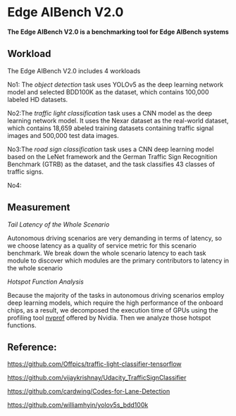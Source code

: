 # Edge AIBench V2.0
**The Edge AIBench V2.0 is a benchmarking tool for Edge AIBench systems**

## Workload

The Edge AIBench V2.0 includes 4 workloads

No1: The *object detection* task uses YOLOv5 as the deep learning network model and selected BDD100K as the
dataset, which contains 100,000 labeled HD datasets.

No2:The *traffic light classification* task uses a CNN model as the deep learning network model. It uses the Nexar dataset as the real-world dataset, which contains 18,659 abeled training datasets containing traffic signal images and 500,000 test data images.

No3:The *road sign classification* task uses a CNN deep learning model based on the LeNet framework and the German Traffic Sign Recognition Benchmark (GTRB) as the dataset, and the task classifies 43 classes of traffic signs.

No4:

## Measurement

*Tail Latency of the Whole Scenario*

Autonomous driving scenarios are very demanding in terms of latency, so we choose latency as a quality of service metric for this scenario benchmark. We break down the whole scenario latency to each task module to discover which modules are the primary contributors to latency in the whole scenario


*Hotspot Function Analysis*

Because the majority of the tasks in autonomous driving scenarios employ deep learning models, which require the high performance of the onboard chips, as a result, we decomposed the execution time of GPUs using the profiling tool [nvprof]( https://docs.nvidia.com/cuda/profiler-usersguid) offered by Nvidia. Then we analyze those hotspot functions.

## Reference:

https://github.com/Offpics/traffic-light-classifier-tensorflow

https://github.com/vijaykrishnay/Udacity_TrafficSignClassifier

https://github.com/cardwing/Codes-for-Lane-Detection

https://github.com/williamhyin/yolov5s_bdd100k
